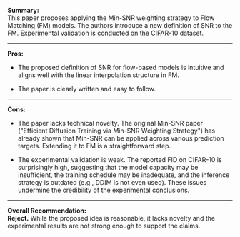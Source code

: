 **Summary:**  
This paper proposes applying the Min-SNR weighting strategy to Flow Matching (FM) models. The authors introduce a new definition of SNR to the FM. Experimental validation is conducted on the CIFAR-10 dataset.

---

**Pros:**

- The proposed definition of SNR for flow-based models is intuitive and aligns well with the linear interpolation structure in FM.
    
- The paper is clearly written and easy to follow.
    

---

**Cons:**

- The paper lacks technical novelty. The original Min-SNR paper ("Efficient Diffusion Training via Min-SNR Weighting Strategy") has already shown that Min-SNR can be applied across various prediction targets. Extending it to FM is a straightforward step.
    
- The experimental validation is weak. The reported FID on CIFAR-10 is surprisingly high, suggesting that the model capacity may be insufficient, the training schedule may be inadequate, and the inference strategy is outdated (e.g., DDIM is not even used). These issues undermine the credibility of the experimental conclusions.
    

---

**Overall Recommendation:**  
**Reject.** While the proposed idea is reasonable, it lacks novelty and the experimental results are not strong enough to support the claims.